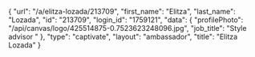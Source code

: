 {
    "url": "\/a\/elitza-lozada\/213709",
    "first_name": "Elitza",
    "last_name": "Lozada",
    "id": "213709",
    "login_id": "1759121",
    "data": {
        "profilePhoto": "\/api\/canvas\/logo\/425514875-0.7523623248096.jpg",
        "job_title": "Style advisor "
    },
    "type": "captivate",
    "layout": "ambassador",
    "title": "Elitza Lozada"
}